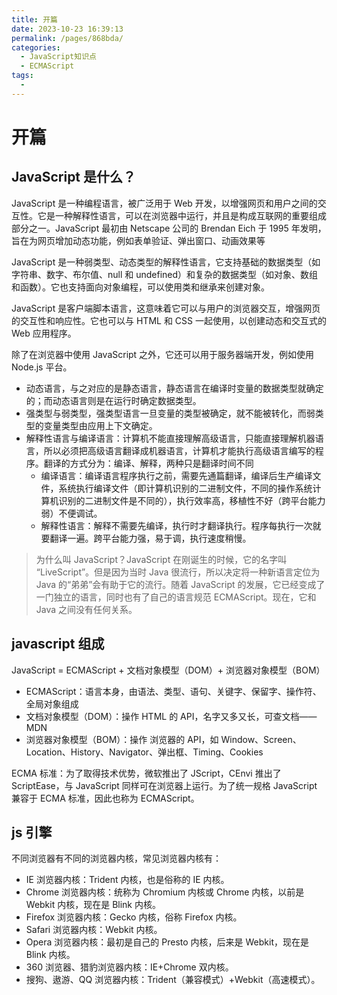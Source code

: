 ```yaml
---
title: 开篇
date: 2023-10-23 16:39:13
permalink: /pages/868bda/
categories:
  - JavaScript知识点
  - ECMAScript
tags:
  -
---
```


# 开篇

## JavaScript 是什么？

JavaScript 是一种编程语言，被广泛用于 Web 开发，以增强网页和用户之间的交互性。它是一种解释性语言，可以在浏览器中运行，并且是构成互联网的重要组成部分之一。JavaScript 最初由 Netscape 公司的 Brendan Eich 于 1995 年发明，旨在为网页增加动态功能，例如表单验证、弹出窗口、动画效果等

JavaScript 是一种弱类型、动态类型的解释性语言，它支持基础的数据类型（如字符串、数字、布尔值、null 和 undefined）和复杂的数据类型（如对象、数组和函数）。它也支持面向对象编程，可以使用类和继承来创建对象。

JavaScript 是客户端脚本语言，这意味着它可以与用户的浏览器交互，增强网页的交互性和响应性。它也可以与 HTML 和 CSS 一起使用，以创建动态和交互式的 Web 应用程序。

除了在浏览器中使用 JavaScript 之外，它还可以用于服务器端开发，例如使用 Node.js 平台。

- 动态语言，与之对应的是静态语言，静态语言在编译时变量的数据类型就确定的；而动态语言则是在运行时确定数据类型。
- 强类型与弱类型，强类型语言一旦变量的类型被确定，就不能被转化，而弱类型的变量类型由应用上下文确定。
- 解释性语言与编译语言：计算机不能直接理解高级语言，只能直接理解机器语言，所以必须把高级语言翻译成机器语言，计算机才能执行高级语言编写的程序。翻译的方式分为：编译、解释，两种只是翻译时间不同
  - 编译语言：编译语言程序执行之前，需要先通篇翻译，编译后生产编译文件，系统执行编译文件（即计算机识别的二进制文件，不同的操作系统计算机识别的二进制文件是不同的），执行效率高，移植性不好（跨平台能力弱）不便调试。
  - 解释性语言：解释不需要先编译，执行时才翻译执行。程序每执行一次就要翻译一遍。跨平台能力强，易于调，执行速度稍慢。

> 为什么叫 JavaScript？JavaScript 在刚诞生的时候，它的名字叫 “LiveScript”。但是因为当时 Java 很流行，所以决定将一种新语言定位为 Java 的“弟弟”会有助于它的流行。随着 JavaScript 的发展，它已经变成了一门独立的语言，同时也有了自己的语言规范 ECMAScript。现在，它和 Java 之间没有任何关系。

## javascript 组成

JavaScript = ECMAScript + 文档对象模型（DOM）+ 浏览器对象模型（BOM）

- ECMAScript：语言本身，由语法、类型、语句、关键字、保留字、操作符、全局对象组成
- 文档对象模型（DOM）：操作 HTML 的 API，名字又多又长，可查文档——MDN
- 浏览器对象模型（BOM）：操作 浏览器的 API，如 Window、Screen、Location、History、Navigator、弹出框、Timing、Cookies

ECMA 标准：为了取得技术优势，微软推出了 JScript，CEnvi 推出了 ScriptEase，与 JavaScript 同样可在浏览器上运行。为了统一规格 JavaScript 兼容于 ECMA 标准，因此也称为 ECMAScript。

## js 引擎

不同浏览器有不同的浏览器内核，常见浏览器内核有：

- IE 浏览器内核：Trident 内核，也是俗称的 IE 内核。
- Chrome 浏览器内核：统称为 Chromium 内核或 Chrome 内核，以前是 Webkit 内核，现在是 Blink 内核。
- Firefox 浏览器内核：Gecko 内核，俗称 Firefox 内核。
- Safari 浏览器内核：Webkit 内核。
- Opera 浏览器内核：最初是自己的 Presto 内核，后来是 Webkit，现在是 Blink 内核。
- 360 浏览器、猎豹浏览器内核：IE+Chrome 双内核。
- 搜狗、遨游、QQ 浏览器内核：Trident（兼容模式）+Webkit（高速模式）。
